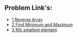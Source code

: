 ## Problem Link's:
 - <a href = "https://practice.geeksforgeeks.org/problems/reverse-an-array/0#">1 Reverse Array </a>
 -  <a href = "https://practice.geeksforgeeks.org/problems/find-minimum-and-maximum-element-in-an-array4428/1#">2 Find Minimum and Maximum </a>
 -  <a href = "https://practice.geeksforgeeks.org/problems/kth-smallest-element5635/1#">3 Kth smallest element </a> 
